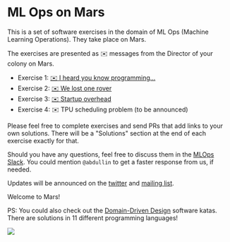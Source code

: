 # ML Ops on Mars

This is a set of software exercises in the domain of ML Ops (Machine Learning Operations). They take place on Mars.

The exercises are presented as ✉️ messages from the Director of your colony on Mars.

- Exercise 1: [✉️ I heard you know programming...](exercise1.md)
- Exercise 2: [✉️ We lost one rover](exercise2.md)
- Exercise 3: [✉️ Startup overhead](exercise3.md)
- Exercise 4: ✉️ TPU scheduling problem (to be announced)


Please feel free to complete exercises and send PRs that add links to your own solutions. There will be a "Solutions" section at the end of each exercise exactly for that. 

Should you have any questions, feel free to discuss them in the [MLOps Slack](https://go.mlops.community/slack). You could mention `@abdullin` to get a faster response from us, if needed.

Updates will be announced on the [twitter](https://twitter.com/softwarepark) and [mailing list](https://tinyletter.com/softwarepark).

Welcome to Mars!

PS: You could also check out the [Domain-Driven Design](https://github.com/Softwarepark/exercises/blob/master/transport-tycoon.md) software katas. There are solutions in 11 different programming languages!

<img src="https://www.nasa.gov/sites/default/files/thumbnails/image/journey_to_mars.jpeg">
